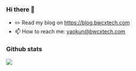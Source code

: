 ### Hi there 👋

<!--
- 🔭 I’m currently working on ...
- 🌱 I’m currently learning ...
- 👯 I’m looking to collaborate on ...
- 🤔 I’m looking for help with ...
- 💬 Ask me about ...
- 📫 How to reach me: ...
- 😄 Pronouns: ...
- ⚡ Fun fact: ...
-->

- ✏️ Read my blog on https://blog.bwcxtech.com
- 📫 How to reach me: yaokun@bwcxtech.com


### Github stats
<!--
<img align="right" src="https://github-readme-stats.vercel.app/api?username=bwcxyk&show_icons=true&icon_color=CE1D2D&text_color=718096&bg_color=ffffff&hide_title=true" />
-->

<img src="https://github-readme-stats.vercel.app/api?username=bwcxyk&show_icons=true&hide_title=true" />

